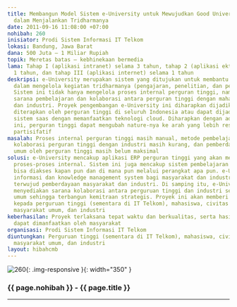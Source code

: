 ```yaml
---
title: Membangun Model Sistem e-University untuk Mewujudkan Good University Governance
  dalam Menjalankan Tridharmanya
date: 2011-09-16 11:08:00 +07:00
nohibah: 260
inisiator: Prodi Sistem Informasi IT Telkom
lokasi: Bandung, Jawa Barat
dana: 500 Juta – 1 Miliar Rupiah
topik: Meretas batas – kebhinekaan bermedia
lama: Tahap I (aplikasi intranet) selama 3 tahun, tahap 2 (aplikasi ektranet) selama
  1 tahun, dan tahap III (aplikasi internet) selama 1 tahun
deskripsi: e-University merupakan sistem yang ditujukan untuk membantu perguran tinggi
  dalam mengelola kegiatan tridharmanya (pengajaran, penelitian, dan pengabdian masyarakat).
  Sistem ini tidak hanya mengelola proses internal perguran tinggi, namun menjadi
  sarana pembelajaran dan kolaborasi antara perguran tinggi dengan mahasiswa, masyarakat,
  dan industri. Proyek pengembangan e-University ini diharapkan dijadikan model yang
  diterapkan oleh perguran tinggi di seluruh Indonesia atau dapat dijadikan sebagai
  sistem saas dengan memanfaatkan teknologi cloud. Diharapkan dengan adanya sistem
  ini, perguran tinggi dapat mengubah nature-nya ke arah yang lebih responsif dan
  partisifatif
masalah: Proses internal perguran tinggi masih manual, metode pembelajaran masih konvensional,
  kolaborasi perguran tinggi dengan industri masih kurang, dan pemberdayaan masyarakat
  umum oleh perguran tinggi masih belum maksimal
solusi: e-University mencakup aplikasi ERP perguran tinggi yang akan mengkomputerisasi
  proses-proses internal. Sistem ini juga mencakup sistem pembelajaran on-line yang
  bisa diakses kapan pun dan di mana pun melalui perangkat apa pun. e-University menyediakan
  informasi dan knowledge management system bagi masyarakat dan industri sehingga
  terwujud pemberdayaan masyarakat dan industri. Di samping itu, e-University juga
  menyediakan sarana kolaborasi antara perguruan tinggi dan industri serta masyarakat
  umum sehingga terbangun kemitraan strategis. Proyek ini akan memberi keuntungan
  kepada perguruan tinggi (sementara di IT Telkom), mahasiswa, civitas akademika,
  masyarakat umum, dan industri
keberhasilan: Proyek terlaksana tepat waktu dan berkualitas, serta hasil karya ini
  dapat dimanfaatkan oleh masyarakat
organisasi: Prodi Sistem Informasi IT Telkom
diuntungkan: Perguruan tinggi (sementara di IT Telkom), mahasiswa, civitas akademika,
  masyarakat umum, dan industri
layout: hibahcmb
---
```


![260](/static/img/hibahcmb/260.png){: .img-responsive }{: width="350" }

### {{ page.nohibah }} - {{ page.title }}

---
